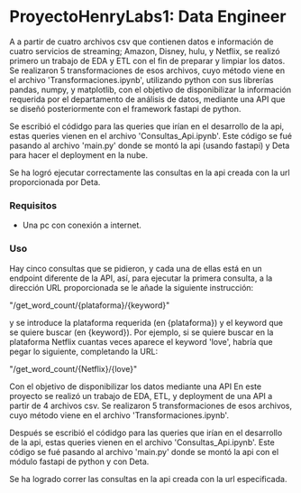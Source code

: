 # ProyectoHenryLabs1: Data Engineer

A a partir de cuatro archivos csv que contienen datos e información de cuatro servicios de streaming; Amazon, Disney, hulu, y Netflix, se realizó primero un trabajo de EDA y ETL con el fin de preparar y limpiar los datos. Se realizaron 5 transformaciones de esos archivos, cuyo método viene en el archivo 'Transformaciones.ipynb', utilizando python con sus librerías pandas, numpy, y matplotlib, con el objetivo de disponibilizar la información requerida por el departamento de análisis de datos, mediante una API que se diseñó posteriormente con el framework fastapi de python.

Se escribió el códidgo para las queries que irían en el desarrollo de la api, estas queries vienen en el archivo 'Consultas_Api.ipynb'. Este código se fué pasando al archivo 'main.py' donde se montó la api (usando fastapi) y Deta para hacer el deployment en la nube.

Se ha logró ejecutar correctamente las consultas en la api creada con la url proporcionada por Deta.

### Requisitos

- Una pc con conexión a internet.

### Uso

Hay cinco consultas que se pidieron, y cada una de ellas está en un endpoint diferente de la API, así, para ejecutar la primera consulta, a la dirección URL proporcionada se le añade la siguiente instrucción:

"/get_word_count/{plataforma}/{keyword}"

y se introduce la plataforma requerida (en {plataforma}) y el keyword que se quiere buscar (en {keyword}). Por ejemplo, si se quiere buscar en la plataforma Netflix cuantas veces aparece el keyword 'love', habría que pegar lo siguiente, completando la URL:

"/get_word_count/{Netflix}/{love}"


Con el objetivo de disponibilizar los datos mediante una API
En este proyecto se realizó un trabajo de EDA, ETL, y deployment de una API a partir de 4 archivos csv. Se realizaron 5 transformaciones de esos archivos, cuyo método viene en el archivo 'Transformaciones.ipynb'. 

Después se escribió el códidgo para las queries que irían en el desarrollo de la api, estas queries vienen en el archivo 'Consultas_Api.ipynb'. Este código se fué pasando al archivo 'main.py' donde se montó la api con el módulo fastapi de python y con Deta.

Se ha logrado correr las consultas en la api creada con la url especificada.
